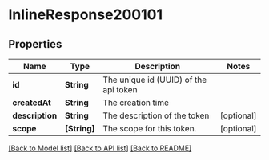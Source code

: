 # InlineResponse200101

## Properties
Name | Type | Description | Notes
------------ | ------------- | ------------- | -------------
**id** | **String** | The unique id (UUID) of the api token | 
**createdAt** | **String** | The creation time | 
**description** | **String** | The description of the token | [optional] 
**scope** | **[String]** | The scope for this token. | [optional] 

[[Back to Model list]](../README.md#documentation-for-models) [[Back to API list]](../README.md#documentation-for-api-endpoints) [[Back to README]](../README.md)


